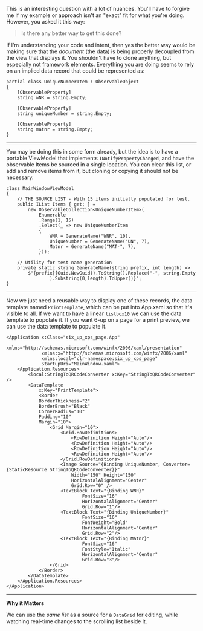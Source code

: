 This is an interesting question with a lot of nuances. You'll have to forgive me if my example or approach isn't an "exact" fit for what you're doing. However, you asked it this way:

>Is there any better way to get this done?

If I'm understanding your code and intent, then yes the better way would be making sure that the _document_ (the data) is being properly decoupled from the view that displays it. You shouldn't have to clone anything, but especially not framework elements. Everything you are doing seems to rely on an implied data record that could be represented as:

~~~
partial class UniqueNumberItem : ObservableObject
{
    [ObservableProperty]
    string wNR = string.Empty; 

    [ObservableProperty]
    string uniqueNumber = string.Empty;

    [ObservableProperty]
    string matnr = string.Empty;
}
~~~

___

You may be doing this in some form already, but the idea is to have a portable ViewModel that implements `INotifyPropertyChanged`, and have the observable Items be sourced in a single location. You can clear this list, or add and remove items from it, but cloning or copying it should not be necessary.

~~~
class MainWindowViewModel
{
    // THE SOURCE LIST - With 15 items initially populated for test.
    public IList Items { get; } =
        new ObservableCollection<UniqueNumberItem>(
            Enumerable
            .Range(1, 15)
            .Select(_ => new UniqueNumberItem
            {
                WNR = GenerateName("WNR", 10),
                UniqueNumber = GenerateName("UN", 7),
                Matnr = GenerateName("MAT-", 7),
            }));

    // Utility for test name generation
    private static string GenerateName(string prefix, int length) =>
        $"{prefix}{Guid.NewGuid().ToString().Replace("-", string.Empty
                ).Substring(0,length).ToUpper()}";
}
~~~
___

Now we just need a reusable way to display one of these records, the data template named `PrintTemplate`, which can be put into App.xaml so that it's visible to all. If we want to have a linear `listbox10` we can use the data template to popolate it. If you want 6-up on a page for a print preview, we can use the data template to populate it.

~~~
<Application x:Class="six_up_xps_page.App"
             xmlns="http://schemas.microsoft.com/winfx/2006/xaml/presentation"
             xmlns:x="http://schemas.microsoft.com/winfx/2006/xaml"
             xmlns:local="clr-namespace:six_up_xps_page"
             StartupUri="MainWindow.xaml">
    <Application.Resources>
        <local:StringToQRCodeConverter x:Key="StringToQRCodeConverter" />
        <DataTemplate
            x:Key="PrintTemplate">
            <Border 
            BorderThickness="2" 
            BorderBrush="Black" 
            CornerRadius="10" 
            Padding="10" 
            Margin="10">
                <Grid Margin="10">
                    <Grid.RowDefinitions>
                        <RowDefinition Height="Auto"/>
                        <RowDefinition Height="Auto"/>
                        <RowDefinition Height="Auto"/>
                        <RowDefinition Height="Auto"/>
                    </Grid.RowDefinitions>
                    <Image Source="{Binding UniqueNumber, Converter={StaticResource StringToQRCodeConverter}}" 
                        Width="150" Height="150" 
                        HorizontalAlignment="Center" 
                        Grid.Row="0" />
                    <TextBlock Text="{Binding WNR}" 
                            FontSize="16" 
                            HorizontalAlignment="Center" 
                            Grid.Row="1"/>
                    <TextBlock Text="{Binding UniqueNumber}" 
                            FontSize="16" 
                            FontWeight="Bold" 
                            HorizontalAlignment="Center" 
                            Grid.Row="2"/>
                    <TextBlock Text="{Binding Matnr}" 
                            FontSize="16" 
                            FontStyle="Italic" 
                            HorizontalAlignment="Center" 
                            Grid.Row="3"/>
                </Grid>
            </Border>
        </DataTemplate>         
    </Application.Resources>
</Application>
~~~

___

**Why it Matters**

We can use the _same list_ as a source for a `DataGrid` for editing, while watching real-time changes to the scrolling list beside it.

